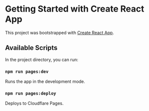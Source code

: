 # Getting Started with Create React App

This project was bootstrapped with [Create React App](https://github.com/facebook/create-react-app).

## Available Scripts

In the project directory, you can run:

### `npm run pages:dev`

Runs the app in the development mode.

### `npm run pages:deploy`

Deploys to Cloudflare Pages.

